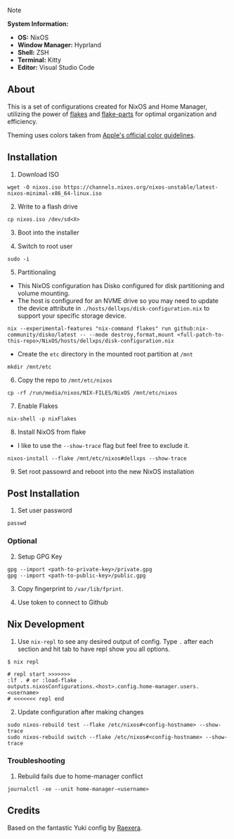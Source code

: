 > [!NOTE]
>
> **System Information:**
>
> - **OS:** NixOS
> - **Window Manager:** Hyprland
> - **Shell:** ZSH
> - **Terminal:** Kitty
> - **Editor:** Visual Studio Code

## About

This is a set of configurations created for NixOS and Home Manager, utilizing the power of [flakes](https://nixos.wiki/wiki/Flakes) and [flake-parts](https://github.com/hercules-ci/flake-parts) for optimal organization and efficiency.

Theming uses colors taken from [Apple's official color guidelines](https://developer.apple.com/design/human-interface-guidelines/color).

## Installation

1. Download ISO

```shell
wget -O nixos.iso https://channels.nixos.org/nixos-unstable/latest-nixos-minimal-x86_64-linux.iso
```

2. Write to a flash drive

```shell
cp nixos.iso /dev/sd<X>
```

3. Boot into the installer

4. Switch to root user

```shell
sudo -i
```

5. Partitionaling

- This NixOS configuration has Disko configured for disk partitioning and volume mounting.
- The host is configured for an NVME drive so you may need to update the device attribute in `./hosts/dellxps/disk-configuration.nix` to support your specific storage device.

```shell
nix --experimental-features "nix-command flakes" run github:nix-community/disko/latest -- --mode destroy,format,mount <full-patch-to-this-repo>/NixOS/hosts/dellxps/disk-configuration.nix
```

- Create the `etc` directory in the mounted root partition at `/mnt`

```shell
mkdir /mnt/etc
```

6. Copy the repo to `/mnt/etc/nixos`

```shell
cp -rf /run/media/nixos/NIX-FILES/NixOS /mnt/etc/nixos
```

7. Enable Flakes

```shell
nix-shell -p nixFlakes
```

8. Install NixOS from flake

- I like to use the `--show-trace` flag but feel free to exclude it.

```shell
nixos-install --flake /mnt/etc/nixos#dellxps --show-trace
```

9. Set root passowrd and reboot into the new NixOS installation

## Post Installation

1. Set user password

```shell
passwd
```

### Optional

2. Setup GPG Key

```shell
gpg --import <path-to-private-key>/private.gpg
gpg --import <path-to-public-key>/public.gpg
```

3. Copy fingerprint to `/var/lib/fprint`.

4. Use token to connect to Github

## Nix Development

1. Use `nix-repl` to see any desired output of config. Type `.` after each section and hit tab to have repl show you all options.

```shell
$ nix repl

# repl start >>>>>>>
:lf . # or :load-flake .
outputs.nixosConfigurations.<host>.config.home-manager.users.<username>
# <<<<<<< repl end
```

2. Update configuration after making changes

```shell
sudo nixos-rebuild test --flake /etc/nixos#<config-hostname> --show-trace
sudo nixos-rebuild switch --flake /etc/nixos#<config-hostname> --show-trace
```

### Troubleshooting

1. Rebuild fails due to home-manager conflict

```shell
journalctl -xe --unit home-manager-<username>
```

## Credits

Based on the fantastic Yuki config by [Raexera](https://github.com/raexera).
